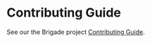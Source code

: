 # Contributing Guide

See our the Brigade project [Contributing Guide](https://github.com/brigadecore/community/blob/master/contributing.md).
